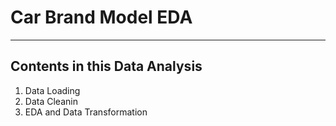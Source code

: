 # Car Brand Model EDA

****

## Contents in this Data Analysis

1. Data Loading
2. Data Cleanin
3. EDA and Data Transformation